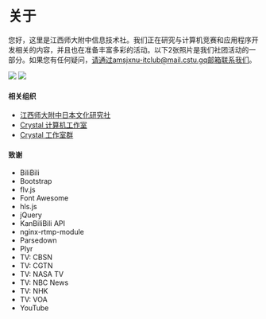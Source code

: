 # 关于

您好，这里是江西师大附中信息技术社。我们正在研究与计算机竞赛和应用程序开发相关的内容，并且也在准备丰富多彩的活动。以下2张照片是我们社团活动的一部分。如果您有任何疑问，请通过amsjxnu-itclub@mail.cstu.gq邮箱联系我们。

<img src="/img/about/about/1" class="img-thumbnail img-fluid col-md-5 p-1 rounded mx-auto">
<img src="/img/about/about/2" class="img-thumbnail img-fluid col-md-5 p-1 rounded mx-auto">

<div class="mt-3"></div>

#### 相关组织
- [江西师大附中日本文化研究社](https://ank.cstu.gq)
- [Crystal 计算机工作室](https://ccs.cstu.gq)
- [Crystal 工作室群](https://www.cstu.gq)

#### 致谢
- BiliBili
- Bootstrap
- flv.js
- Font Awesome
- hls.js
- jQuery
- KanBiliBili API
- nginx-rtmp-module
- Parsedown
- Plyr
- TV: CBSN
- TV: CGTN
- TV: NASA TV
- TV: NBC News
- TV: NHK
- TV: VOA
- YouTube